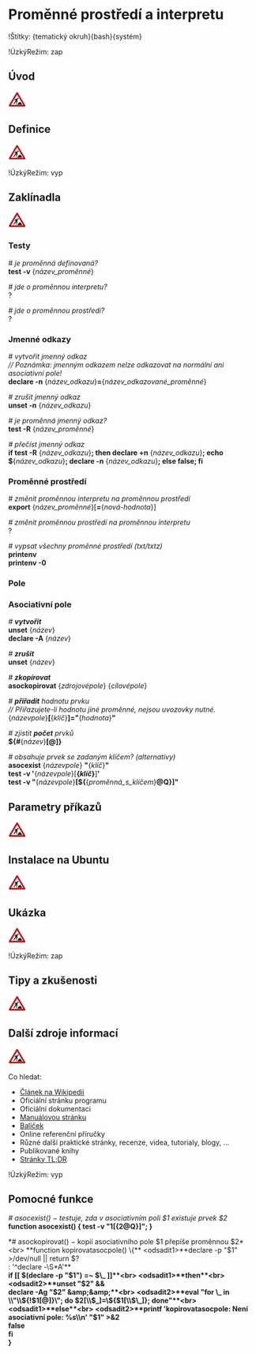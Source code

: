 <!--

Linux Kniha kouzel, kapitola Proměnné prostředí a interpretu
Copyright (c) 2019 Singularis <singularis@volny.cz>

Toto dílo je dílem svobodné kultury; můžete ho šířit a modifikovat pod
podmínkami licence Creative Commons Attribution-ShareAlike 4.0 International
vydané neziskovou organizací Creative Commons. Text licence je přiložený
k tomuto projektu nebo ho můžete najít na webové adrese:

https://creativecommons.org/licenses/by-sa/4.0/

-->
<!--
Poznámky:

⊨
-->

# Proměnné prostředí a interpretu

!Štítky: {tematický okruh}{bash}{systém}

!ÚzkýRežim: zap

## Úvod
<!--
- Vymezte, co je předmětem této kapitoly.
- Obecně popište základní principy, na kterých fungují používané nástroje.
- Uveďte, co kapitola nepokrývá, ačkoliv by to čtenář mohl očekávat.
-->
![ve výstavbě](../obrazky/ve-vystavbe.png)

## Definice
<!--
- Uveďte výčet specifických pojmů pro použití v této kapitole a tyto pojmy definujte co nejprecizněji.
-->
![ve výstavbě](../obrazky/ve-vystavbe.png)

!ÚzkýRežim: vyp

## Zaklínadla
<!--
- Rozdělte na podsekce a naplňte „zaklínadly“.
-->
![ve výstavbě](../obrazky/ve-vystavbe.png)

### Testy

*# je proměnná definovaná?*<br>
**test -v** {*název\_proměnné*}

*# jde o proměnnou interpretu?*<br>
?

*# jde o proměnnou prostředí?*<br>
?

### Jmenné odkazy

*# vytvořit jmenný odkaz*<br>
*// Poznámka: jmenným odkazem nelze odkazovat na normální ani asociativní pole!*<br>
**declare -n** {*název\_odkazu*}**=**{*název\_odkazované\_proměnné*}

*# zrušit jmenný odkaz*<br>
**unset -n** {*název\_odkazu*}

*# je proměnná jmenný odkaz?*<br>
**test -R** {*název\_proměnné*}

*# přečíst jmenný odkaz*<br>
**if test -R** {*název\_odkazu*}**; then declare +n** {*název\_odkazu*}**; echo $**{*název\_odkazu*}**; declare -n** {*název\_odkazu*}**; else false; fi**
<!--
[ ] Vyzkoušet.
-->

### Proměnné prostředí

*# změnit proměnnou interpretu na proměnnou prostředí*<br>
**export** {*název\_proměnné*}[**=**{*nová-hodnota*}]

*# změnit proměnnou prostředí na proměnnou interpretu*<br>
?

*# vypsat všechny proměnné prostředí (txt/txtz)*<br>
**printenv**<br>
**printenv -0**

### Pole

### Asociativní pole

*# **vytvořit***<br>
**unset** {*název*}<br>
**declare -A** {*název*}

*# **zrušit***<br>
**unset** {*název*}

*# **zkopírovat***<br>
**asockopirovat** {*zdrojovépole*} {*cílovépole*}

*# **přiřadit** hodnotu prvku*<br>
*// Přiřazujete-li hodnotu jiné proměnné, nejsou uvozovky nutné.*<br>
{*názevpole*}**[**{*klíč*}**]="**{*hodnota*}**"**

*# zjistit **počet** prvků*<br>
**${#**{*název*}**[@]}**

*# obsahuje prvek se zadaným klíčem? (alternativy)*<br>
**asocexist** {*názevpole*} **"**{*klíč*}**"**<br>
**test -v '**{*názevpole*}[**{*klíč*}**]**'**<br>
**test -v "**{*názevpole*}**[$\{**{*proměnná\_s\_klíčem*}**@Q}]"**


## Parametry příkazů
<!--
- Pokud zaklínadla nepředstavují kompletní příkazy, v této sekci musíte popsat, jak z nich kompletní příkazy sestavit.
- Jinak by zde měl být přehled nejužitečnějších parametrů používaných nástrojů.
-->
![ve výstavbě](../obrazky/ve-vystavbe.png)

## Instalace na Ubuntu
<!--
- Jako zaklínadlo bez titulku uveďte příkazy (popř. i akce) nutné k instalaci a zprovoznění všech nástrojů požadovaných kterýmkoliv zaklínadlem uvedeným v kapitole. Po provedení těchto činností musí být nástroje plně zkonfigurované a připravené k práci.
- Ve výčtu balíčků k instalaci vycházejte z minimální instalace Ubuntu.
-->
![ve výstavbě](../obrazky/ve-vystavbe.png)

## Ukázka
<!--
- Tuto sekci ponechávat jen v kapitolách, kde dává smysl.
- Zdrojový kód, konfigurační soubor nebo interakce s programem, a to v úplnosti − ukázka musí být natolik úplná, aby ji v této podobě šlo spustit, ale současně natolik stručná, aby se vešla na jednu stranu A5.
- Snažte se v ukázce ilustrovat co nejvíc zaklínadel z této kapitoly.
-->
![ve výstavbě](../obrazky/ve-vystavbe.png)

!ÚzkýRežim: zap

## Tipy a zkušenosti
<!--
- Do odrážek uveďte konkrétní zkušenosti, které jste při práci s nástrojem získali; zejména případy, kdy vás chování programu překvapilo nebo očekáváte, že by mohlo překvapit začátečníky.
- Popište typické chyby nových uživatelů a jak se jim vyhnout.
- Buďte co nejstručnější; neodbíhejte k popisování čehokoliv vedlejšího, co je dost možné, že už čtenář zná.
-->
![ve výstavbě](../obrazky/ve-vystavbe.png)

## Další zdroje informací
<!--
- Uveďte, které informační zdroje jsou pro začátečníka nejlepší k získání rychlé a obsáhlé nápovědy. Typicky jsou to manuálové stránky, vestavěná nápověda programu nebo webové zdroje. Můžete uvést i přímé odkazy.
- V seznamu uveďte další webové zdroje, knihy apod.
- Pokud je vestavěná dokumentace programů (typicky v adresáři /usr/share/doc) užitečná, zmiňte ji také.
- Poznámka: Protože se tato sekce tiskne v úzkém režimu, zaklínadla smíte uvádět pouze bez titulku a bez poznámek pod čarou!
-->
![ve výstavbě](../obrazky/ve-vystavbe.png)

Co hledat:

* [Článek na Wikipedii](https://cs.wikipedia.org/wiki/Hlavn%C3%AD_strana)
* Oficiální stránku programu
* Oficiální dokumentaci
* [Manuálovou stránku](http://manpages.ubuntu.com/)
* [Balíček](https://packages.ubuntu.com/)
* Online referenční příručky
* Různé další praktické stránky, recenze, videa, tutorialy, blogy, ...
* Publikované knihy
* [Stránky TL;DR](https://github.com/tldr-pages/tldr/tree/master/pages/common)

!ÚzkýRežim: vyp

## Pomocné funkce

*# asocexist() − testuje, zda v asociativním poli $1 existuje prvek $2*<br>
**function asocexist() { test -v "$1[${2@Q}]"; }**

*# asockopirovat() − kopií asociativního pole $1 přepíše proměnnou $2*<br>
**function kopirovatasocpole() \{**
<odsadit1>**declare -p "$1" &gt;/dev/null \|\| return $?**<br>
<odsadit1>**: '^declare -\\S\*A'**<br>
<odsadit1>**if [[ $(declare -p "$1") =~ $\_ ]]**<br>
<odsadit1>**then**<br>
<odsadit2>**unset "$2" &amp;&amp;**<br>
<odsadit2>**declare -Ag "$2" &amp;&amp;**<br>
<odsadit2>**eval "for \_ in \\"\\${!$1[@]}\\"; do $2[\\$\_]=\\${$1[\\$\_]}; done"**<br>
<odsadit1>**else**<br>
<odsadit2>**printf 'kopirovatasocpole: Není asociativní pole: %s\\n' "$1" &gt;&amp;2**<br>
<odsadit2>**false**<br>
<odsadit1>**fi**<br>
**\}**
